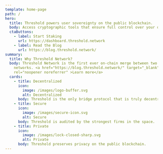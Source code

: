 ```yaml
---
template: home-page
path: /
hero:
  title: Threshold powers user sovereignty on the public blockchain.
  body: Access cryptographic tools that ensure full control over your digital assets.
  ctaButtons:
    - label: Start Staking
      url: https://dashboard.threshold.network
    - label: Read the Blog
      url: https://blog.threshold.network/
summary:
  title: Why Threshold Network?
  body: Threshold Network is the first ever on-chain merge between two existing
    networks. <a href="https://blog.threshold.network/" target="_blank"
    rel="noopener noreferrer" >Learn more</a>
  cards:
    - title: Decentralized
      icon:
        image: /images/logo-buffer.svg
        alt: Decentralized
      body: Threshold is the only bridge protocol that is truly decentralized.
    - title: Secure
      icon:
        image: /images/secure-icon.svg
        alt: Secure
      body: Threshold is audited by the strongest firms in the space.
    - title: Private
      icon:
        image: /images/lock-closed-sharp.svg
        alt: Private
      body: Threshold preserves privacy on the public blockchain.
---
```

